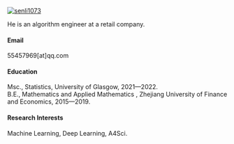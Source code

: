 

[![senli1073](https://img.shields.io/badge/senli1073-github-blue?logo=github)](https://github.com/senli1073)

He is an algorithm engineer at a retail company.

#### Email
55457969[at]qq.com

#### Education
Msc., Statistics, University of Glasgow, 2021—2022.\
B.E., Mathematics and Applied Mathematics , Zhejiang University of Finance and Economics, 2015—2019.

#### Research Interests
Machine Learning, Deep Learning, A4Sci.

